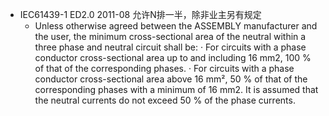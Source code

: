 - IEC61439-1 ED2.0 2011-08 允许N排一半，除非业主另有规定
	- Unless otherwise agreed between the ASSEMBLY manufacturer and the user, the minimum
	  cross-sectional area of the neutral within a three phase and neutral circuit shall be:
	  · For circuits with a phase conductor cross-sectional area up to and including 16 mm2,
	  100 % of that of the corresponding phases.
	  · For circuits with a phase conductor cross-sectional area above 16 mm², 50 % of that of the
	  corresponding phases with a minimum of 16 mm2.
	  It is assumed that the neutral currents do not exceed 50 % of the phase currents.
